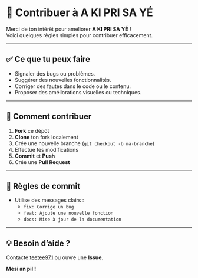 # 🤝 Contribuer à A KI PRI SA YÉ

Merci de ton intérêt pour améliorer **A KI PRI SA YÉ** !  
Voici quelques règles simples pour contribuer efficacement.

---

## ✅ Ce que tu peux faire

- Signaler des bugs ou problèmes.
- Suggérer des nouvelles fonctionnalités.
- Corriger des fautes dans le code ou le contenu.
- Proposer des améliorations visuelles ou techniques.

---

## 🚀 Comment contribuer

1. **Fork** ce dépôt
2. **Clone** ton fork localement
3. Crée une nouvelle branche (`git checkout -b ma-branche`)
4. Effectue tes modifications
5. **Commit** et **Push**
6. Crée une **Pull Request**

---

## 📌 Règles de commit

- Utilise des messages clairs :
  - `fix: Corrige un bug`
  - `feat: Ajoute une nouvelle fonction`
  - `docs: Mise à jour de la documentation`

---

## 💡 Besoin d’aide ?

Contacte [teetee971](https://github.com/teetee971) ou ouvre une **Issue**.

**Mèsi an pil !**
